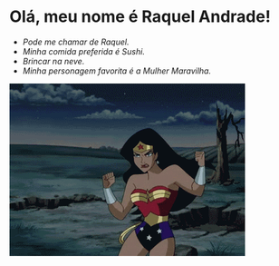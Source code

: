 # Olá, meu nome é Raquel Andrade!

 - *Pode me chamar de Raquel.*
 - *Minha comida preferida é Sushi.*
 - *Brincar na neve.*
 - *Minha personagem favorita é a Mulher Maravilha.*

 ![](mulher-maravilha.gif)